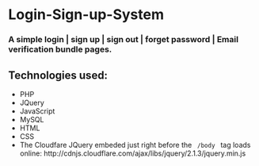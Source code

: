 # Login-Sign-up-System
<h3>A simple login | sign up | sign out | forget password | Email verification bundle pages.</h3>

<p><p>
<h2>Technologies used:</h2>
<ul>
  <li>PHP</li>
  <li>JQuery</li>
  <li>JavaScript</li>
  <li>MySQL</li>
  <li>HTML</li>
  <li>CSS</li>
  <li>The Cloudfare JQuery embeded just right before the <code> /body </code> tag loads online:       http://cdnjs.cloudflare.com/ajax/libs/jquery/2.1.3/jquery.min.js</li>
 </ul>
